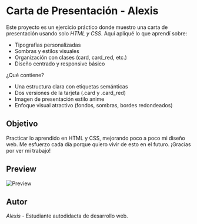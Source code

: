 # Carta de Presentación - Alexis

Este proyecto es un ejercicio práctico donde muestro una carta de presentación usando solo *HTML y CSS*. Aquí apliqué lo que aprendí sobre:
- Tipografías personalizadas
- Sombras y estilos visuales
- Organización con clases (card, card_red, etc.)
- Diseño centrado y responsive básico

 ¿Qué contiene?

- Una estructura clara con etiquetas semánticas
- Dos versiones de la tarjeta (.card y .card_red)
- Imagen de presentación estilo anime
- Enfoque visual atractivo (fondos, sombras, bordes redondeados)

## Objetivo

Practicar lo aprendido en HTML y CSS, mejorando poco a poco mi diseño web. Me esfuerzo cada día porque quiero vivir de esto en el futuro. ¡Gracias por ver mi trabajo!

## Preview

![Preview](https://github.com/Alexiszwxz/Alexiszwxz-Mi_carta_de_presentacion_Actualizada.git)

## Autor

*Alexis* - Estudiante autodidacta de desarrollo web.
